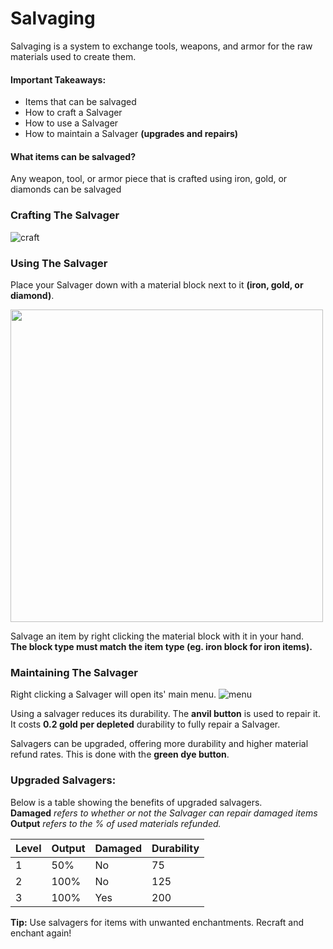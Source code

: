 
Salvaging
=========

Salvaging is a system to exchange tools, weapons, and armor for the raw materials used to create them.

#### Important Takeaways:

*   Items that can be salvaged
*   How to craft a Salvager
*   How to use a Salvager
*   How to maintain a Salvager **(upgrades and repairs)**

  
#### What items can be salvaged?

Any weapon, tool, or armor piece that is crafted using iron, gold, or diamonds can be salvaged

  
### Crafting The Salvager

![craft](https://i.imgur.com/7qa3JTb.png)

  
### Using The Salvager

Place your Salvager down with a material block next to it **(iron, gold, or diamond)**. 

<img src="https://i.imgur.com/e3tlt9x.png" width="500">

Salvage an item by right clicking the material block with it in your hand.  
**The block type must match the item type (eg. iron block for iron items).**

  
### Maintaining The Salvager

Right clicking a Salvager will open its' main menu. ![menu](https://i.imgur.com/6MWzW4W.png)

Using a salvager reduces its durability. The **anvil button** is used to repair it. It costs **0.2 gold per depleted** durability to fully repair a Salvager.

Salvagers can be upgraded, offering more durability and higher material refund rates. This is done with the **green dye button**.

  
### Upgraded Salvagers:

Below is a table showing the benefits of upgraded salvagers.  
**Damaged** _refers to whether or not the Salvager can repair damaged items_  
**Output** _refers to the % of used materials refunded._

| Level | Output | Damaged | Durability |
|--|--|--|--|
| 1 | 50% | No | 75 |
| 2 | 100% | No | 125 | 
| 3 | 100% | Yes | 200 |

  
**Tip:** Use salvagers for items with unwanted enchantments. Recraft and enchant again!
